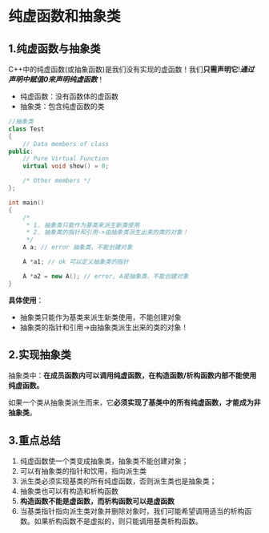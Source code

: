 # 纯虚函数和抽象类

## 1.纯虚函数与抽象类

C++中的纯虚函数(或抽象函数)是我们没有实现的虚函数！我们**只需声明它**!***通过声明中赋值0来声明纯虚函数***！

+ 纯虚函数：没有函数体的虚函数
+ 抽象类：包含纯虚函数的类

```cpp
//抽象类
class Test 
{    
    // Data members of class 
public: 
    // Pure Virtual Function 
    virtual void show() = 0; 

    /* Other members */
}; 

int main()
{
    /*
     * 1. 抽象类只能作为基类来派生新类使用
     * 2. 抽象类的指针和引用->由抽象类派生出来的类的对象！
     */
    A a; // error 抽象类，不能创建对象

    A *a1; // ok 可以定义抽象类的指针

    A *a2 = new A(); // error, A是抽象类，不能创建对象
}
```

**具体使用**：

+ 抽象类只能作为基类来派生新类使用，不能创建对象
+ 抽象类的指针和引用->由抽象类派生出来的类的对象！

## 2.实现抽象类

抽象类中：**在成员函数内可以调用纯虚函数，在构造函数/析构函数内部不能使用纯虚函数。**

如果一个类从抽象类派生而来，它**必须实现了基类中的所有纯虚函数，才能成为非抽象类**。

## 3.重点总结

1. 纯虚函数使一个类变成抽象类，抽象类不能创建对象；
2. 可以有抽象类的指针和饮用，指向派生类
3. 派生类必须实现基类的所有纯虚函数，否则派生类也是抽象类；
4. 抽象类也可以有构造和析构函数
5. **构造函数不能是虚函数，而析构函数可以是虚函数**
6. 当基类指针指向派生类对象并删除对象时，我们可能希望调用适当的析构函数。如果析构函数不是虚拟的，则只能调用基类析构函数。